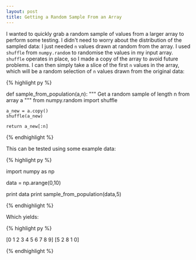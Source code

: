 ```yaml
---
layout: post
title: Getting a Random Sample From an Array
---
```


I wanted to quickly grab a random sample of values from a larger array to perform 
some testing. I didn't need to worry about the distribution of the sampled data: I just
needed `n` values drawn at random from the array. I used  `shuffle` from `numpy.random`
to randomise the values in my input array. `shuffle` operates in place, so I made a 
copy of the array to avoid future problems. I can then simply take a slice of the 
first `n` values in the array, which will be a random selection of `n` values drawn from
the original data:

{% highlight py  %}

def sample_from_population(a,n):
    """
    Get a random sample of length n from array a
    """
    from numpy.random import shuffle
        
    a_new = a.copy()
    shuffle(a_new)
    
    return a_new[:n]

{% endhighlight %}

This can be tested using some example data:

{% highlight py  %}

import numpy as np        

data = np.arange(0,10)

print data
print sample_from_population(data,5)

{% endhighlight %}

Which yields:

{% highlight py  %}

[0 1 2 3 4 5 6 7 8 9]
[5 2 8 1 0]

{% endhighlight %}
